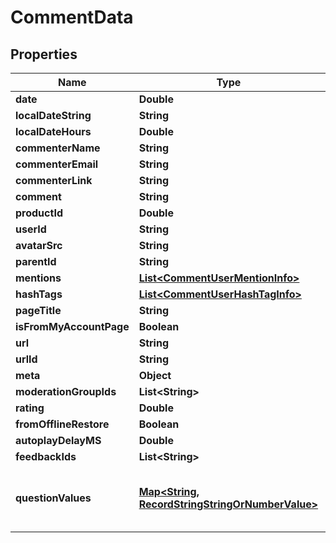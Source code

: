

# CommentData


## Properties

| Name | Type | Description | Notes |
|------------ | ------------- | ------------- | -------------|
|**date** | **Double** |  |  |
|**localDateString** | **String** |  |  [optional] |
|**localDateHours** | **Double** |  |  [optional] |
|**commenterName** | **String** |  |  |
|**commenterEmail** | **String** |  |  [optional] |
|**commenterLink** | **String** |  |  [optional] |
|**comment** | **String** |  |  |
|**productId** | **Double** |  |  [optional] |
|**userId** | **String** |  |  [optional] |
|**avatarSrc** | **String** |  |  [optional] |
|**parentId** | **String** |  |  [optional] |
|**mentions** | [**List&lt;CommentUserMentionInfo&gt;**](CommentUserMentionInfo.md) |  |  [optional] |
|**hashTags** | [**List&lt;CommentUserHashTagInfo&gt;**](CommentUserHashTagInfo.md) |  |  [optional] |
|**pageTitle** | **String** |  |  [optional] |
|**isFromMyAccountPage** | **Boolean** |  |  [optional] |
|**url** | **String** |  |  |
|**urlId** | **String** |  |  |
|**meta** | **Object** |  |  [optional] |
|**moderationGroupIds** | **List&lt;String&gt;** |  |  [optional] |
|**rating** | **Double** |  |  [optional] |
|**fromOfflineRestore** | **Boolean** |  |  [optional] |
|**autoplayDelayMS** | **Double** |  |  [optional] |
|**feedbackIds** | **List&lt;String&gt;** |  |  [optional] |
|**questionValues** | [**Map&lt;String, RecordStringStringOrNumberValue&gt;**](RecordStringStringOrNumberValue.md) | Construct a type with a set of properties K of type T |  [optional] |



